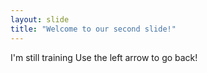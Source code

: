 ```yaml
---
layout: slide
title: "Welcome to our second slide!"
---
```

I'm still training
Use the left arrow to go back!
